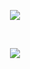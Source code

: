 <p align="center">
  <img src="https://github-readme-stats.vercel.app/api/top-langs/?username=xon-personal&layout=compact&theme=midnight-purple"/>
</p>
<br>
<p align="center">
  <img src="https://github-readme-stats.vercel.app/api?username=xon-personal&theme=midnight-purple&show_icons=true&include_all_commits=true"/>
</p>
